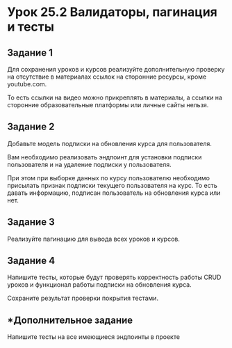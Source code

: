 # Урок 25.2 Валидаторы, пагинация и тесты

## Задание 1

Для сохранения уроков и курсов реализуйте дополнительную проверку на отсутствие в материалах ссылок на сторонние
ресурсы, кроме youtube.com.

То есть ссылки на видео можно прикреплять в материалы, а ссылки на сторонние образовательные платформы или личные сайты
нельзя.

## Задание 2

Добавьте модель подписки на обновления курса для пользователя.

Вам необходимо реализовать эндпоинт для установки подписки пользователя и на удаление подписки у пользователя.

При этом при выборке данных по курсу пользователю необходимо присылать признак подписки текущего пользователя на курс.
То есть давать информацию, подписан пользователь на обновления курса или нет.

## Задание 3

Реализуйте пагинацию для вывода всех уроков и курсов.

## Задание 4

Напишите тесты, которые будут проверять корректность работы CRUD уроков и функционал работы подписки на обновления
курса.

Сохраните результат проверки покрытия тестами.

## *Дополнительное задание

Напишите тесты на все имеющиеся эндпоинты в проекте